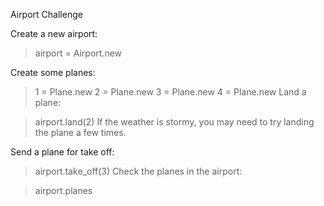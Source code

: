 Airport Challenge 

Create a new airport:

  > airport = Airport.new

Create some planes:

  > 1 = Plane.new
  > 2 = Plane.new
  > 3 = Plane.new
  > 4 = Plane.new
Land a plane:

  > airport.land(2)
If the weather is stormy, you may need to try landing the plane a few times.

Send a plane for take off:

  > airport.take_off(3)
Check the planes in the airport:

  > airport.planes
